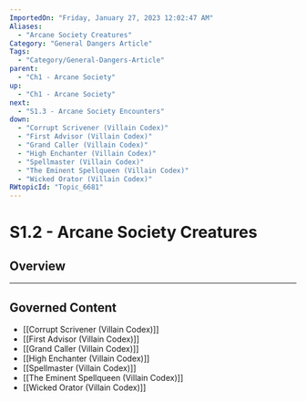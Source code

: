 ```yaml
---
ImportedOn: "Friday, January 27, 2023 12:02:47 AM"
Aliases:
  - "Arcane Society Creatures"
Category: "General Dangers Article"
Tags:
  - "Category/General-Dangers-Article"
parent:
  - "Ch1 - Arcane Society"
up:
  - "Ch1 - Arcane Society"
next:
  - "S1.3 - Arcane Society Encounters"
down:
  - "Corrupt Scrivener (Villain Codex)"
  - "First Advisor (Villain Codex)"
  - "Grand Caller (Villain Codex)"
  - "High Enchanter (Villain Codex)"
  - "Spellmaster (Villain Codex)"
  - "The Eminent Spellqueen (Villain Codex)"
  - "Wicked Orator (Villain Codex)"
RWtopicId: "Topic_6681"
---
```

# S1.2 - Arcane Society Creatures
## Overview
---
## Governed Content
- [[Corrupt Scrivener (Villain Codex)]]
- [[First Advisor (Villain Codex)]]
- [[Grand Caller (Villain Codex)]]
- [[High Enchanter (Villain Codex)]]
- [[Spellmaster (Villain Codex)]]
- [[The Eminent Spellqueen (Villain Codex)]]
- [[Wicked Orator (Villain Codex)]]

